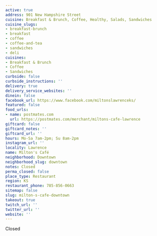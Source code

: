 ```yaml
---
active: true
address: 901 New Hampshire Street
cuisine: Breakfast & Brunch, Coffee, Healthy, Salads, Sandwiches
cuisine_slugs:
- breakfast-brunch
- breakfast
- coffee
- coffee-and-tea
- sandwiches
- deli
cuisines:
- Breakfast & Brunch
- Coffee
- Sandwiches
curbside: false
curbside_instructions: ''
delivery: true
delivery_service_websites: ''
dinein: false
facebook_url: https://www.facebook.com/miltonslawrenceks/
featured: false
food_urls:
- name: postmates.com
  url: https://postmates.com/merchant/miltons-cafe-lawrence
giftcard: false
giftcard_notes: ''
giftcard_url: ''
hours: Mo-Sa 7am-2pm; Su 8am-2pm
instagram_url: ''
locality: Lawrence
name: Milton's Café
neighborhood: Downtown
neighborhood_slug: downtown
notes: Closed
perma_closed: false
place_type: Restaurant
region: KS
restaurant_phone: 785-856-0663
sitemap: false
slug: milton-s-cafe-downtown
takeout: true
twitch_url: ''
twitter_url: ''
website: ''
---
```


Closed